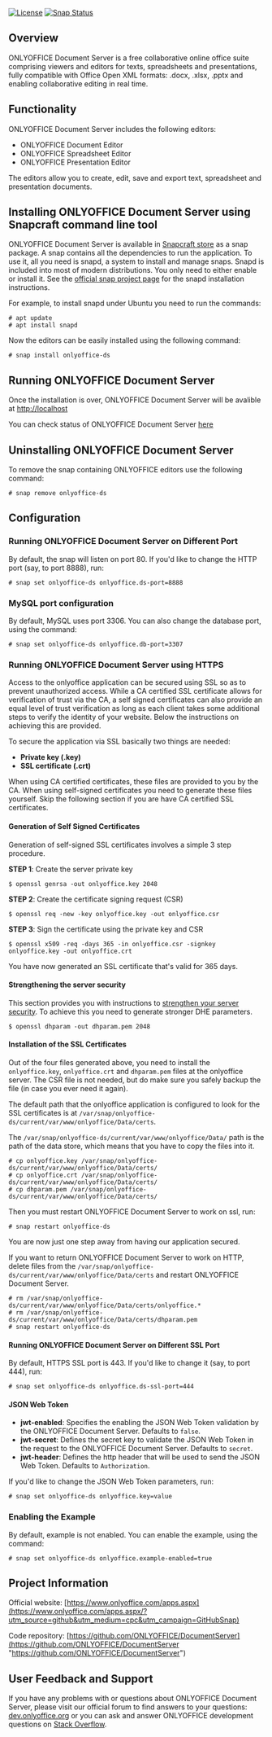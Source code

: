 [![License](https://img.shields.io/badge/License-GNU%20AGPL%20V3-green.svg?style=flat)](https://www.gnu.org/licenses/agpl-3.0.en.html) [![Snap Status](https://build.snapcraft.io/badge/ONLYOFFICE/snap-documentserver.svg)](https://build.snapcraft.io/user/ONLYOFFICE/snap-documentserver)

## Overview

ONLYOFFICE Document Server is a free collaborative online office suite comprising viewers and editors for texts, spreadsheets and presentations, fully compatible with Office Open XML formats: .docx, .xlsx, .pptx and enabling collaborative editing in real time.

## Functionality

ONLYOFFICE Document Server includes the following editors:

* ONLYOFFICE Document Editor
* ONLYOFFICE Spreadsheet Editor
* ONLYOFFICE Presentation Editor
 
The editors allow you to create, edit, save and export text, spreadsheet and presentation documents.

## Installing ONLYOFFICE Document Server using Snapcraft command line tool

ONLYOFFICE Document Server is available in [Snapcraft store](https://snapcraft.io/onlyoffice-ds) as a snap package. A snap contains all the dependencies to run the application. To use it, all you need is snapd, a system to install and manage snaps. Snapd is included into most of modern distributions. You only need to either enable or install it. See the [official snap project page](https://docs.snapcraft.io/core/install) for the snapd installation instructions.

For example, to install snapd under Ubuntu you need to run the commands:

```
# apt update
# apt install snapd
```

Now the editors can be easily installed using the following command:

```
# snap install onlyoffice-ds
```

## Running ONLYOFFICE Document Server

Once the installation is over, ONLYOFFICE Document Server will be avalible at [http://localhost](http://localhost)

You can check status of ONLYOFFICE Document Server [here](http://localhost/welcome)

## Uninstalling ONLYOFFICE Document Server

To remove the snap containing ONLYOFFICE editors use the following command:

```
# snap remove onlyoffice-ds
```

## Configuration

### Running ONLYOFFICE Document Server on Different Port

By default, the snap will listen on port 80. If you'd like to change the HTTP port (say, to port 8888), run:

```
# snap set onlyoffice-ds onlyoffice.ds-port=8888
```

### MySQL port configuration

By default, MySQL uses port 3306. You can also change the database port, using the command:

```
# snap set onlyoffice-ds onlyoffice.db-port=3307
```

### Running ONLYOFFICE Document Server using HTTPS

Access to the onlyoffice application can be secured using SSL so as to prevent unauthorized access. While a CA certified SSL certificate allows for verification of trust via the CA, a self signed certificates can also provide an equal level of trust verification as long as each client takes some additional steps to verify the identity of your website. Below the instructions on achieving this are provided.

To secure the application via SSL basically two things are needed:

- **Private key (.key)**
- **SSL certificate (.crt)**

When using CA certified certificates, these files are provided to you by the CA. When using self-signed certificates you need to generate these files yourself. Skip the following section if you are have CA certified SSL certificates.

#### Generation of Self Signed Certificates

Generation of self-signed SSL certificates involves a simple 3 step procedure.

**STEP 1**: Create the server private key

```
$ openssl genrsa -out onlyoffice.key 2048
```

**STEP 2**: Create the certificate signing request (CSR)

```
$ openssl req -new -key onlyoffice.key -out onlyoffice.csr
```

**STEP 3**: Sign the certificate using the private key and CSR

```
$ openssl x509 -req -days 365 -in onlyoffice.csr -signkey onlyoffice.key -out onlyoffice.crt
```

You have now generated an SSL certificate that's valid for 365 days.

#### Strengthening the server security

This section provides you with instructions to [strengthen your server security](https://raymii.org/s/tutorials/Strong_SSL_Security_On_nginx.html).
To achieve this you need to generate stronger DHE parameters.

```
$ openssl dhparam -out dhparam.pem 2048
```

#### Installation of the SSL Certificates

Out of the four files generated above, you need to install the `onlyoffice.key`, `onlyoffice.crt` and `dhparam.pem` files at the onlyoffice server. The CSR file is not needed, but do make sure you safely backup the file (in case you ever need it again).

The default path that the onlyoffice application is configured to look for the SSL certificates is at `/var/snap/onlyoffice-ds/current/var/www/onlyoffice/Data/certs`.

The `/var/snap/onlyoffice-ds/current/var/www/onlyoffice/Data/` path is the path of the data store, which means that you have to copy the files into it.

```
# cp onlyoffice.key /var/snap/onlyoffice-ds/current/var/www/onlyoffice/Data/certs/
# cp onlyoffice.crt /var/snap/onlyoffice-ds/current/var/www/onlyoffice/Data/certs/
# cp dhparam.pem /var/snap/onlyoffice-ds/current/var/www/onlyoffice/Data/certs/
```

Then you must restart ONLYOFFICE Document Server to work on ssl, run:

```
# snap restart onlyoffice-ds
```

You are now just one step away from having our application secured.

If you want to return ONLYOFFICE Document Server to work on HTTP, delete files from the `/var/snap/onlyoffice-ds/current/var/www/onlyoffice/Data/certs` and restart ONLYOFFICE Document Server.

```
# rm /var/snap/onlyoffice-ds/current/var/www/onlyoffice/Data/certs/onlyoffice.*
# rm /var/snap/onlyoffice-ds/current/var/www/onlyoffice/Data/certs/dhparam.pem
# snap restart onlyoffice-ds
```

#### Running ONLYOFFICE Document Server on Different SSL Port

By default, HTTPS SSL port is 443. If you'd like to change it (say, to port 444), run:

```
# snap set onlyoffice-ds onlyoffice.ds-ssl-port=444
```

#### JSON Web Token

- **jwt-enabled**: Specifies the enabling the JSON Web Token validation by the ONLYOFFICE Document Server. Defaults to `false`.
- **jwt-secret**: Defines the secret key to validate the JSON Web Token in the request to the ONLYOFFICE Document Server. Defaults to `secret`.
- **jwt-header**: Defines the http header that will be used to send the JSON Web Token. Defaults to `Authorization`.

If you'd like to change the JSON Web Token parameters, run:

```
# snap set onlyoffice-ds onlyoffice.key=value
```

### Enabling the Example

By default, example is not enabled. You can enable the example, using the command:

```
# snap set onlyoffice-ds onlyoffice.example-enabled=true
```

## Project Information

Official website: [https://www.onlyoffice.com/apps.aspx](https://www.onlyoffice.com/apps.aspx/?utm_source=github&utm_medium=cpc&utm_campaign=GitHubSnap)

Code repository: [https://github.com/ONLYOFFICE/DocumentServer](https://github.com/ONLYOFFICE/DocumentServer "https://github.com/ONLYOFFICE/DocumentServer")

## User Feedback and Support

If you have any problems with or questions about ONLYOFFICE Document Server, please visit our official forum to find answers to your questions: [dev.onlyoffice.org][1] or you can ask and answer ONLYOFFICE development questions on [Stack Overflow][3].

  [1]: http://dev.onlyoffice.org
  [2]: https://github.com/ONLYOFFICE/DocumentServer
  [3]: http://stackoverflow.com/questions/tagged/onlyoffice

